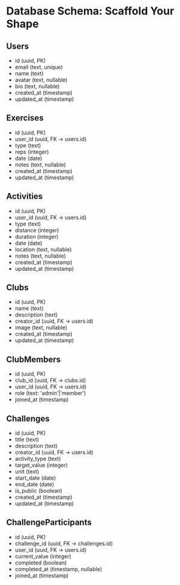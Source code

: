# Database Schema: Scaffold Your Shape

## Users
- id (uuid, PK)
- email (text, unique)
- name (text)
- avatar (text, nullable)
- bio (text, nullable)
- created_at (timestamp)
- updated_at (timestamp)

## Exercises
- id (uuid, PK)
- user_id (uuid, FK -> users.id)
- type (text)
- reps (integer)
- date (date)
- notes (text, nullable)
- created_at (timestamp)
- updated_at (timestamp)

## Activities
- id (uuid, PK)
- user_id (uuid, FK -> users.id)
- type (text)
- distance (integer)
- duration (integer)
- date (date)
- location (text, nullable)
- notes (text, nullable)
- created_at (timestamp)
- updated_at (timestamp)

## Clubs
- id (uuid, PK)
- name (text)
- description (text)
- creator_id (uuid, FK -> users.id)
- image (text, nullable)
- created_at (timestamp)
- updated_at (timestamp)

## ClubMembers
- id (uuid, PK)
- club_id (uuid, FK -> clubs.id)
- user_id (uuid, FK -> users.id)
- role (text: 'admin'|'member')
- joined_at (timestamp)

## Challenges
- id (uuid, PK)
- title (text)
- description (text)
- creator_id (uuid, FK -> users.id)
- activity_type (text)
- target_value (integer)
- unit (text)
- start_date (date)
- end_date (date)
- is_public (boolean)
- created_at (timestamp)
- updated_at (timestamp)

## ChallengeParticipants
- id (uuid, PK)
- challenge_id (uuid, FK -> challenges.id)
- user_id (uuid, FK -> users.id)
- current_value (integer)
- completed (boolean)
- completed_at (timestamp, nullable)
- joined_at (timestamp)
